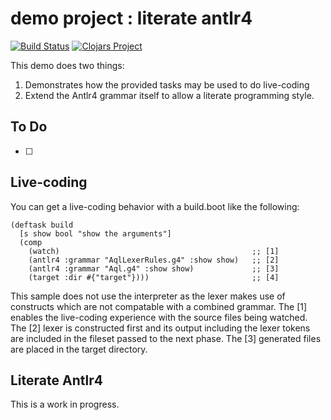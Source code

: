 # demo project : literate antlr4

[![Build Status](https://travis-ci.org/babeloff/boot-antlr4-parser.svg?branch=master)](https://travis-ci.org/babeloff/boot-antlr4-parser)
[![Clojars Project](https://img.shields.io/clojars/v/babeloff/boot-antlr4-parser.svg)](https://clojars.org/babeloff/boot-antlr4-parser)

This demo does two things:

1. Demonstrates how the provided tasks may be used to do live-coding
2. Extend the Antlr4 grammar itself to allow a literate programming style.

## To Do

- [ ]

## Live-coding

You can get a live-coding behavior with a build.boot like the following:

    (deftask build
      [s show bool "show the arguments"]
      (comp
        (watch)                                           ;; [1]
        (antlr4 :grammar "AqlLexerRules.g4" :show show)   ;; [2]
        (antlr4 :grammar "Aql.g4" :show show)             ;; [3]
        (target :dir #{"target"})))                       ;; [4]

This sample does not use the interpreter as the lexer makes use of constructs
which are not compatable with a combined grammar.
The [1] enables the live-coding experience with the source files being watched.
The [2] lexer is constructed first and its output including the lexer tokens
are included in the fileset passed to the next phase.
The [3] generated files are placed in the target directory.

## Literate Antlr4

This is a work in progress.
